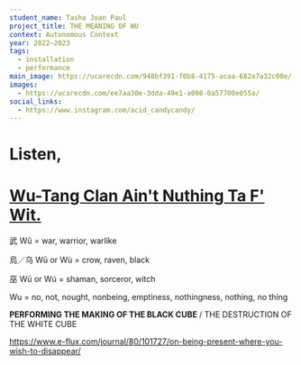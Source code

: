 ```yaml
---
student_name: Tasha Joan Paul
project_title: THE MEANING OF WU
context: Autonomous Context
year: 2022—2023
tags:
  - installation
  - performance
main_image: https://ucarecdn.com/948bf391-f0b8-4175-acaa-682a7a32c00e/
images:
  - https://ucarecdn.com/ee7aa30e-3dda-49e1-a098-0a57700e055a/
social_links:
  - https://www.instagram.com/acid_candycandy/
---
```

# L﻿isten,

# [Wu-Tang Clan Ain't Nuthing Ta F' Wit.](https://www.youtube.com/watch?v=cPRKsKwEdUQ&ab_channel=WuTangClanVEVO)

武 Wǔ = war, warrior, warlike

烏／乌 Wū or Wù = crow, raven, black

巫 Wū or Wú = shaman, sorceror, witch

Wu = no, not, nought, nonbeing, emptiness, nothingness, nothing, no thing

**PERFORMING THE MAKING OF THE BLACK CUBE** / THE DESTRUCTION OF THE WHITE CUBE

https://www.e-flux.com/journal/80/101727/on-being-present-where-you-wish-to-disappear/